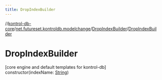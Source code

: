 ```yaml
---
title: DropIndexBuilder
---
```

//[kontrol-db-core](../../../index.html)/[net.futureset.kontroldb.modelchange](../index.html)/[DropIndexBuilder](index.html)/[DropIndexBuilder](-drop-index-builder.html)



# DropIndexBuilder



[core engine and default templates for kontrol-db]\
constructor(indexName: [String](https://kotlinlang.org/api/latest/jvm/stdlib/kotlin/-string/index.html))




